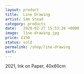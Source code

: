 ```yaml
---
layout: product
title:  Line Drawing
artist: Sam Stead
category: products
date:   2020-02-27 15:53:28 +0000
image:  line-drawing.jpg
price: £150
status: sold
permalink: /shop/line-drawing
sort: 
---
```

2021, Ink on Paper, 40x60cm
